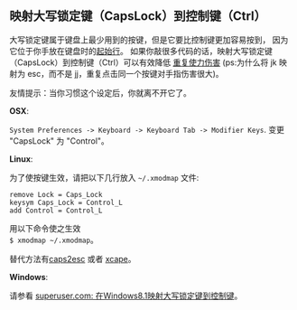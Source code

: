 ## 映射大写锁定键（CapsLock）到控制键（Ctrl）

大写锁定键属于键盘上最少用到的按键，但是它要比控制键更加容易按到，
因为它位于你手放在键盘时的[起始行](https://raw.githubusercontent.com/mhinz/vim-galore/master/contents/images/content-homerow.png)。
如果你敲很多代码的话，映射大写锁定键（CapsLock）到控制键（Ctrl）可以有效降低
[重复使力伤害](https://de.wikipedia.org/wiki/Repetitive-Strain-Injury-Syndrom) (ps:为什么将 jk 映射为 esc，而不是 jj，重复点击同一个按键对手指伤害很大)。

友情提示：当你习惯这个设定后，你就离不开它了。

**OSX**:

`System Preferences -> Keyboard -> Keyboard Tab -> Modifier Keys`. 变更
"CapsLock" 为 "Control"。

**Linux**:

为了使按键生效，请把以下几行放入 `~/.xmodmap` 文件:

    remove Lock = Caps_Lock
    keysym Caps_Lock = Control_L
    add Control = Control_L

用以下命令使之生效<br> `$ xmodmap ~/.xmodmap`。

替代方法有[caps2esc](https://github.com/oblitum/caps2esc) 或者
[xcape](https://github.com/alols/xcape)。

**Windows**:

请参看 [superuser.com: 在Windows8.1映射大写锁定键到控制键](http://superuser.com/questions/764782/map-caps-lock-to-control-in-windows-8-1)。
